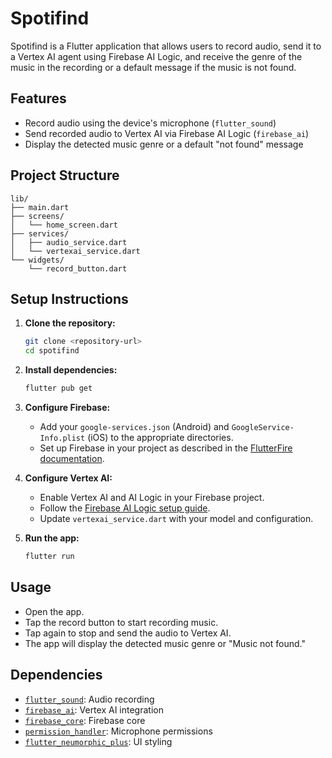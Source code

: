 # Spotifind

Spotifind is a Flutter application that allows users to record audio, send it to a Vertex AI agent using Firebase AI Logic, and receive the genre of the music in the recording or a default message if the music is not found.

## Features

- Record audio using the device's microphone (`flutter_sound`)
- Send recorded audio to Vertex AI via Firebase AI Logic (`firebase_ai`)
- Display the detected music genre or a default "not found" message

## Project Structure

```
lib/
├── main.dart
├── screens/
│   └── home_screen.dart
├── services/
│   ├── audio_service.dart
│   └── vertexai_service.dart
└── widgets/
    └── record_button.dart
```

## Setup Instructions

1. **Clone the repository:**
   ```sh
   git clone <repository-url>
   cd spotifind
   ```

2. **Install dependencies:**
   ```sh
   flutter pub get
   ```

3. **Configure Firebase:**
   - Add your `google-services.json` (Android) and `GoogleService-Info.plist` (iOS) to the appropriate directories.
   - Set up Firebase in your project as described in the [FlutterFire documentation](https://firebase.flutter.dev/docs/overview).

4. **Configure Vertex AI:**
   - Enable Vertex AI and AI Logic in your Firebase project.
   - Follow the [Firebase AI Logic setup guide](https://firebase.google.com/docs/ai-logic/get-started?hl=es-419&api=dev).
   - Update `vertexai_service.dart` with your model and configuration.

5. **Run the app:**
   ```sh
   flutter run
   ```

## Usage

- Open the app.
- Tap the record button to start recording music.
- Tap again to stop and send the audio to Vertex AI.
- The app will display the detected music genre or "Music not found."

## Dependencies

- [`flutter_sound`](https://pub.dev/packages/flutter_sound): Audio recording
- [`firebase_ai`](https://pub.dev/packages/firebase_ai): Vertex AI integration
- [`firebase_core`](https://pub.dev/packages/firebase_core): Firebase core
- [`permission_handler`](https://pub.dev/packages/permission_handler): Microphone permissions
- [`flutter_neumorphic_plus`](https://pub.dev/packages/flutter_neumorphic_plus): UI styling